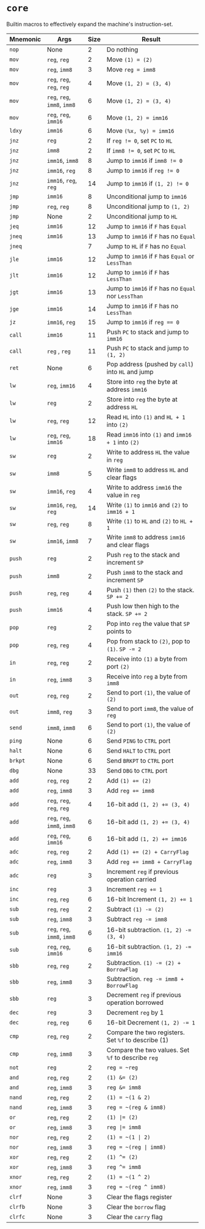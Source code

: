 # `core`

Builtin macros to effectively expand the machine's instruction-set.

| Mnemonic | Args                         | Size | Result                                               |
| -------- | ---------------------------- | ---- | ---------------------------------------------------- |
| `nop`    | None                         | 2    | Do nothing                                           |
| `mov`    | `reg`, `reg`                 | 2    | Move `(1) = (2)`                                     |
| `mov`    | `reg`, `imm8`                | 3    | Move `reg = imm8`                                    |
| `mov`    | `reg`, `reg`, `reg`, `reg`   | 4    | Move `(1, 2) = (3, 4)`                               |
| `mov`    | `reg`, `reg`, `imm8`, `imm8` | 6    | Move `(1, 2) = (3, 4)`                               |
| `mov`    | `reg`, `reg`, `imm16`        | 6    | Move `(1, 2) = imm16`                                |
| `ldxy`   | `imm16`                      | 6    | Move `(%x, %y) = imm16`                              |
| `jnz`    | `reg`                        | 2    | If `reg != 0`, set `PC` to `HL`                      |
| `jnz`    | `imm8`                       | 2    | If `imm8 != 0`, set `PC` to `HL`                     |
| `jnz`    | `imm16`, `imm8`              | 8    | Jump to `imm16` if `imm8 != 0`                       |
| `jnz`    | `imm16`, `reg`               | 8    | Jump to `imm16` if `reg != 0`                        |
| `jnz`    | `imm16`, `reg`, `reg`        | 14   | Jump to `imm16` if `(1, 2) != 0`                     |
| `jmp`    | `imm16`                      | 8    | Unconditional jump to `imm16`                        |
| `jmp`    | `reg`, `reg`                 | 8    | Unconditional jump to `(1, 2)`                       |
| `jmp`    | None                         | 2    | Unconditional jump to `HL`                           |
| `jeq`    | `imm16`                      | 12   | Jump to `imm16` if `F` has `Equal`                   |
| `jneq`   | `imm16`                      | 13   | Jump to `imm16` if `F` has no `Equal`                |
| `jneq`   |                              | 7    | Jump to `HL` if `F` has no `Equal`                   |
| `jle`    | `imm16`                      | 12   | Jump to `imm16` if `F` has `Equal` or `LessThan`     |
| `jlt`    | `imm16`                      | 12   | Jump to `imm16` if `F` has `LessThan`                |
| `jgt`    | `imm16`                      | 13   | Jump to `imm16` if `F` has no `Equal` nor `LessThan` |
| `jge`    | `imm16`                      | 14   | Jump to `imm16` if `F` has no `LessThan`             |
| `jz`     | `imm16`, `reg`               | 15   | Jump to `imm16` if `reg == 0`                        |
| `call`   | `imm16`                      | 11   | Push `PC` to stack and jump to `imm16`               |
| `call`   | `reg` , `reg`                | 11   | Push `PC` to stack and jump to `(1, 2)`              |
| `ret`    | None                         | 6    | Pop address (pushed by `call`) into `HL` and jump    |
| `lw`     | `reg`, `imm16`               | 4    | Store into `reg` the byte at address `imm16`         |
| `lw`     | `reg`                        | 2    | Store into `reg` the byte at address `HL`            |
| `lw`     | `reg`, `reg`                 | 12   | Read `HL` into `(1)` and `HL + 1` into `(2)`         |
| `lw`     | `reg`, `reg`, `imm16`        | 18   | Read `imm16` into `(1)` and `imm16 + 1` into `(2)`   |
| `sw`     | `reg`                        | 2    | Write to address `HL` the value in `reg`             |
| `sw`     | `imm8`                       | 5    | Write `imm8` to address `HL` and clear flags         |
| `sw`     | `imm16`, `reg`               | 4    | Write to address `imm16` the value in `reg`          |
| `sw`     | `imm16`, `reg`, `reg`        | 14   | Write `(1)` to `imm16` and `(2)` to `imm16 + 1`      |
| `sw`     | `reg`, `reg`                 | 8    | Write `(1)` to `HL` and `(2)` to `HL + 1`            |
| `sw`     | `imm16`, `imm8`              | 7    | Write `imm8` to address `imm16` and clear flags      |
| `push`   | `reg`                        | 2    | Push `reg` to the stack and increment `SP`           |
| `push`   | `imm8`                       | 2    | Push `imm8` to the stack and increment `SP`          |
| `push`   | `reg`, `reg`                 | 4    | Push `(1)` then `(2)` to the stack. `SP += 2`        |
| `push`   | `imm16`                      | 4    | Push low then high to the stack. `SP += 2`           |
| `pop`    | `reg`                        | 2    | Pop into `reg` the value that `SP` points to         |
| `pop`    | `reg`, `reg`                 | 4    | Pop from stack to `(2)`, pop to `(1)`. `SP -= 2`     |
| `in`     | `reg`, `reg`                 | 2    | Receive into `(1)` a byte from port `(2)`            |
| `in`     | `reg`, `imm8`                | 3    | Receive into `reg` a byte from `imm8`                |
| `out`    | `reg`, `reg`                 | 2    | Send to port `(1)`, the value of `(2)`               |
| `out`    | `imm8`, `reg`                | 3    | Send to port `imm8`, the value of `reg`              |
| `send`   | `imm8`, `imm8`               | 6    | Send to port `(1)`, the value of `(2)`               |
| `ping`   | None                         | 6    | Send `PING` to `CTRL` port                           |
| `halt`   | None                         | 6    | Send `HALT` to `CTRL` port                           |
| `brkpt`  | None                         | 6    | Send `BRKPT` to `CTRL` port                          |
| `dbg`    | None                         | 33   | Send `DBG` to `CTRL` port                            |
| `add`    | `reg`, `reg`                 | 2    | Add `(1) += (2)`                                     |
| `add`    | `reg`, `imm8`                | 3    | Add `reg += imm8`                                    |
| `add`    | `reg`, `reg`, `reg`, `reg`   | 4    | 16-bit add `(1, 2) += (3, 4)`                        |
| `add`    | `reg`, `reg`, `imm8`, `imm8` | 6    | 16-bit add `(1, 2) += (3, 4)`                        |
| `add`    | `reg`, `reg`, `imm16`        | 6    | 16-bit add `(1, 2) += imm16`                         |
| `adc`    | `reg`, `reg`                 | 2    | Add `(1) += (2) + CarryFlag`                         |
| `adc`    | `reg`, `imm8`                | 3    | Add `reg += imm8 + CarryFlag`                        |
| `adc`    | `reg`                        | 3    | Increment `reg` if previous operation carried        |
| `inc`    | `reg`                        | 3    | Increment `reg += 1`                                 |
| `inc`    | `reg`, `reg`                 | 6    | 16-bit Increment `(1, 2) += 1`                       |
| `sub`    | `reg`, `reg`                 | 2    | Subtract `(1) -= (2)`                                |
| `sub`    | `reg`, `imm8`                | 3    | Subtract `reg -= imm8`                               |
| `sub`    | `reg`, `reg`, `imm8`, `imm8` | 6    | 16-bit subtraction. `(1, 2) -= (3, 4)`               |
| `sub`    | `reg`, `reg`, `imm16`        | 6    | 16-bit subtraction. `(1, 2) -= imm16`                |
| `sbb`    | `reg`, `reg`                 | 2    | Subtraction. `(1) -= (2) + BorrowFlag`               |
| `sbb`    | `reg`, `imm8`                | 3    | Subtraction. `reg -= imm8 + BorrowFlag`              |
| `sbb`    | `reg`                        | 3    | Decrement `reg` if previous operation borrowed       |
| `dec`    | `reg`                        | 3    | Decrement `reg` by 1                                 |
| `dec`    | `reg`, `reg`                 | 6    | 16-bit Decrement `(1, 2) -= 1`                       |
| `cmp`    | `reg`, `reg`                 | 2    | Compare the two registers. Set `%f` to describe (1)  |
| `cmp`    | `reg`, `imm8`                | 3    | Compare the two values. Set `%f` to describe `reg`   |
| `not`    | `reg`                        | 2    | `reg = ~reg`                                         |
| `and`    | `reg`, `reg`                 | 2    | `(1) &= (2)`                                         |
| `and`    | `reg`, `imm8`                | 3    | `reg &= imm8`                                        |
| `nand`   | `reg`, `reg`                 | 2    | `(1) = ~(1 & 2)`                                     |
| `nand`   | `reg`, `imm8`                | 3    | `reg = ~(reg & imm8)`                                |
| `or`     | `reg`, `reg`                 | 2    | `(1) \|= (2)`                                        |
| `or`     | `reg`, `imm8`                | 3    | `reg \|= imm8`                                       |
| `nor`    | `reg`, `reg`                 | 2    | `(1) = ~(1 \| 2)`                                    |
| `nor`    | `reg`, `imm8`                | 3    | `reg = ~(reg \| imm8)`                               |
| `xor`    | `reg`, `reg`                 | 2    | `(1) ^= (2)`                                         |
| `xor`    | `reg`, `imm8`                | 3    | `reg ^= imm8`                                        |
| `xnor`   | `reg`, `reg`                 | 2    | `(1) = ~(1 ^ 2)`                                     |
| `xnor`   | `reg`, `imm8`                | 3    | `reg = ~(reg ^ imm8)`                                |
| `clrf`   | None                         | 3    | Clear the flags register                             |
| `clrfb`  | None                         | 3    | Clear the `borrow` flag                              |
| `clrfc`  | None                         | 3    | Clear the `carry` flag                               |
